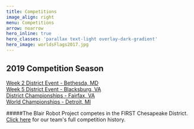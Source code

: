 ```yaml
---
title: Competitions
image_align: right
menu: Competitions
arrow: noarrow
hero_inline: true
hero_classes: 'parallax text-light overlay-dark-gradient'
hero_image: worldsFlags2017.jpg
---
```


## 2019 Competition Season	
[Week 2 District Event - Bethesda, MD](https://www.thebluealliance.com/event/2019mdbet)  
[Week 5 District Event - Blacksburg, VA](https://www.thebluealliance.com/event/2019vabla)  
[District Championships - Fairfax, VA](https://www.thebluealliance.com/event/2019chcmp)  
[World Championships - Detroit, MI](https://www.thebluealliance.com/event/2019cmpmi)

#####The Blair Robot Project competes in the FIRST Chesapeake District. <br>[Click here](../../04.ABOUT_US/02.HISTORY/) for our team's full competition history.
